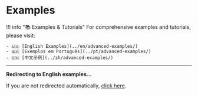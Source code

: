 # Examples

<script>window.location.href="../en/advanced-examples/";</script>

!!! info "📚 Examples & Tutorials"
    For comprehensive examples and tutorials, please visit:
    
    - 🇺🇸 [English Examples](../en/advanced-examples/)
    - 🇧🇷 [Exemplos em Português](../pt/advanced-examples/)
    - 🇨🇳 [中文示例](../zh/advanced-examples/)

---

**Redirecting to English examples...**

If you are not redirected automatically, [click here](../en/advanced-examples/).

